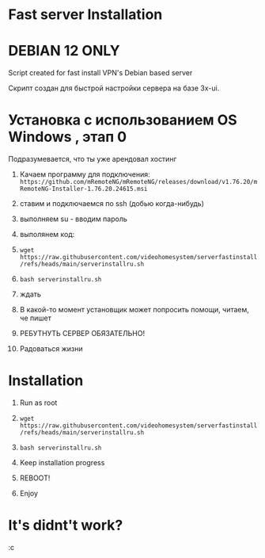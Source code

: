 # Fast server Installation
# DEBIAN 12 ONLY
Script created for fast install VPN's Debian based server

Скрипт создан для быстрой настройки сервера на базе 3x-ui.
 
# Установка с использованием OS Windows , этап 0

Подразумевается, что ты уже арендовал хостинг
1) Качаем программу для подключения:
`https://github.com/mRemoteNG/mRemoteNG/releases/download/v1.76.20/mRemoteNG-Installer-1.76.20.24615.msi`
2) ставим и подключаемся по ssh (добью когда-нибудь)
3) выполняем su - вводим пароль
4) выполянем код:
5) `wget https://raw.githubusercontent.com/videohomesystem/serverfastinstall/refs/heads/main/serverinstallru.sh`
6) `bash serverinstallru.sh`

3) ждать
4) В какой-то момент установщик может попросить помощи, читаем, че пишет
5) РЕБУТНУТЬ СЕРВЕР ОБЯЗАТЕЛЬНО!
6) Радоваться жизни


# Installation 
1) Run as root
2) `wget https://raw.githubusercontent.com/videohomesystem/serverfastinstall/refs/heads/main/serverinstallru.sh`
3) `bash serverinstallru.sh`

4) Keep installation progress
5) REBOOT!
6) Enjoy

# It's didnt't work?
:c
